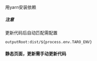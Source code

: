 用yarn安装依赖

##### 注意
更新代码后自动匹配需配置
```shell
outputRoot:dist/${process.env.TARO_ENV}
```

#### 静态页面，更新需手动更新代码
